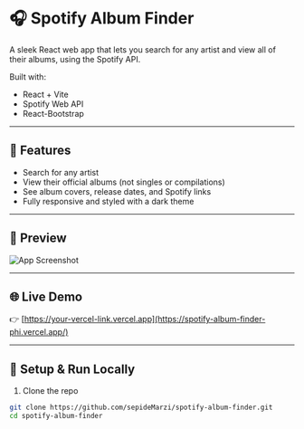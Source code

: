 # 🎧 Spotify Album Finder

A sleek React web app that lets you search for any artist and view all of their albums, using the Spotify API.

Built with:
- React + Vite
- Spotify Web API
- React-Bootstrap

---

## 🚀 Features

- Search for any artist
- View their official albums (not singles or compilations)
- See album covers, release dates, and Spotify links
- Fully responsive and styled with a dark theme

---

## 📸 Preview

![App Screenshot](https://github.com/user-attachments/assets/39e177a5-526d-429d-a501-6c0d36aef720)

---

## 🌐 Live Demo

👉 [https://your-vercel-link.vercel.app](https://spotify-album-finder-phi.vercel.app/)

---

## 🔧 Setup & Run Locally

1. Clone the repo  
```bash
git clone https://github.com/sepideMarzi/spotify-album-finder.git
cd spotify-album-finder
